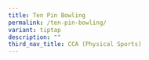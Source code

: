```yaml
---
title: Ten Pin Bowling
permalink: /ten-pin-bowling/
variant: tiptap
description: ""
third_nav_title: CCA (Physical Sports)
---
```

